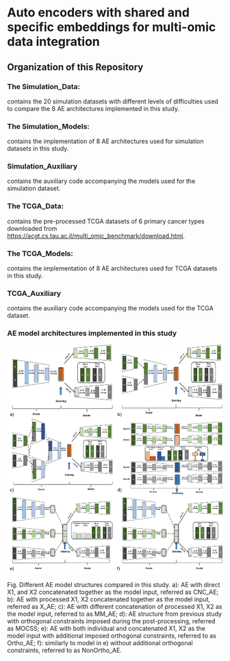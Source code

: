 # Auto encoders with shared and specific embeddings for multi-omic data integration

## Organization of this Repository

### The Simulation_Data:
contains the 20 simulation datasets with different levels of difficulties used to compare the 8 AE architectures implemented in this study.

### The Simulation_Models:
contains the implementation of 8 AE architectures used for simulation datasets in this study.

### Simulation_Auxiliary
contains the auxiliary code accompanying the models used for the simulation dataset. 

### The TCGA_Data:
contains the pre-processed TCGA datasets of 6 primary cancer types downloaded from https://acgt.cs.tau.ac.il/multi_omic_benchmark/download.html.

### The TCGA_Models:
contains the implementation of 8 AE architectures used for TCGA datasets in this study.

### TCGA_Auxiliary
contains the auxiliary code accompanying the models used for the TCGA dataset. 

### AE model architectures implemented in this study
![AE models](Images/AE_models.png)

Fig. Different AE model structures compared in this study. a): AE with direct X1, and X2 concatenated together as the model input, referred as CNC_AE;
b): AE with processed X1, X2 concatenated together as the model input, referred as X_AE; c): AE with different concatenation of processed X1, X2 as
the model input, referred to as MM_AE; d): AE structure from previous study with orthogonal constraints imposed during the post-processing, referred
as MOCSS; e): AE with both individual and concatenated X1, X2 as the model input with additional imposed orthogonal constraints, referred to as
Ortho_AE; f): similarly to model in e) without additional orthogonal constraints, referred to as NonOrtho_AE.



